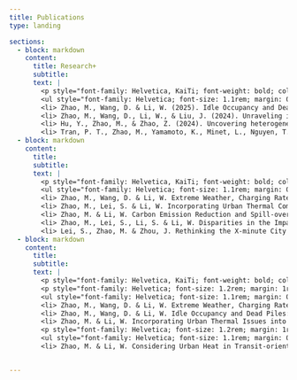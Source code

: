 ```yaml
---
title: Publications
type: landing

sections:
  - block: markdown
    content:
      title: Research+
      subtitle: 
      text: |
        <p style="font-family: Helvetica, KaiTi; font-weight: bold; color: #4F3A80; margin: 0rem 0rem 1rem 3rem ; font-size: 1.4rem;"> Publications </p>
        <ul style="font-family: Helvetica; font-size: 1.1rem; margin: 0rem 4.5rem 0rem 4.5rem ; text-align: justify">
        <li> Zhao, M., Wang, D. & Li, W. (2025). Idle Occupancy and Dead Piles: New Challenges in Public Charging Station Promotion. <em>Annals of GIS</em>, 1-14.
        <li> Zhao, M., Wang, D., Li, W., & Liu, J. (2024). Unraveling influencing factors of public charging station utilization. <em>Transportation Research Part D: Transport and Environment</em>, 137, 104506.
        <li> Hu, Y., Zhao, M., & Zhao, Z. (2024). Uncovering heterogeneous effects of linklevel street environment on e-bike and e-scooter usage. <em>Transportation Research Part D: Transport and Environment</em>, 136, 104477.
        <li> Tran, P. T., Zhao, M., Yamamoto, K., Minet, L., Nguyen, T., & Balasubramanian, R. (2020). Cyclists’ personal exposure to traffic-related air pollution and its influence on bikeability. <em>Transportation Research Part D: Transport and Environment</em>, 88, 102563.</ul>
  - block: markdown
    content:
      title: 
      subtitle: 
      text: |
        <p style="font-family: Helvetica, KaiTi; font-weight: bold; color: #4F3A80; margin: -5rem 0rem 1rem 3rem ; font-size: 1.4rem;"> Working Paper </p>
        <ul style="font-family: Helvetica; font-size: 1.1rem; margin: 0rem 4.5rem 0rem 4.5rem ; text-align: justify">
        <li> Zhao, M., Wang, D. & Li, W. Extreme Weather, Charging Rate and Moderating Effect of Station Shelters.  
        <li> Zhao, M., Lei, S. & Li, W. Incorporating Urban Thermal Comfort into TOD Planning: Non-linear Heterogeneous Built Environment Effects. 
        <li> Zhao, M. & Li, W. Carbon Emission Reduction and Spill-over Effects of High-speed Rail: Empirical Analysis Based on Prefectural Cities in China. 
        <li> Zhao, M., Lei, S., Li, S. & Li, W. Disparities in the Impacts of Extreme Heat Events on Subway Ridership: Evidence from New York City. 
        <li> Lei, S., Zhao, M. & Zhou, J. Rethinking the X-minute City for Older Adults: Insights from Travel Survey through the Lens of Maslow’s Hierarchy of Needs.  </ul>
  - block: markdown
    content:
      title: 
      subtitle: 
      text: |
        <p style="font-family: Helvetica, KaiTi; font-weight: bold; color: #4F3A80; margin: -5rem 0rem 1rem 3rem ; font-size: 1.4rem;"> Presentations </p>
        <p style="font-family: Helvetica; font-size: 1.2rem; margin: 1rem 4.5rem 0rem 4.5rem ; text-align: justify">Papers Presented at Professional Meetings: </p>
        <ul style="font-family: Helvetica; font-size: 1.1rem; margin: 0rem 4.5rem 0rem 4.5rem ; text-align: justify">
        <li> Zhao, M., Wang, D. & Li, W. Extreme Weather, Charging Rate and Moderating Effect of Station Shelters. <em>ACSP2024</em>, November 7-9, Seattle, WA
        <li> Zhao, M., Wang, D. & Li, W. Idle Occupancy and Dead Piles: New Challenges in Public Charging Station Promotion. <em>The 31st International Conference on Geoinformatics</em>, August 14-16, Toronto, Canada
        <li> Zhao, M. & Li, W. Incorporating Urban Thermal Issues into TOD planning: Investigating the Non-linear Built Environment Effects on Pedestrian Heat Exposure. <em>The 18th International Association for China Planning (IACP) Conference</em>, July 5-7, Hangzhou, China </ul>
        <p style="font-family: Helvetica; font-size: 1.2rem; margin: 1rem 4.5rem 0rem 4.5rem ; text-align: justify">Poster Presentations: </p>
        <ul style="font-family: Helvetica; font-size: 1.1rem; margin: 0rem 4.5rem 0rem 4.5rem ; text-align: justify">
        <li> Zhao, M. & Li, W. Considering Urban Heat in Transit-oriented Development Planning: A Perspective of Station-level Heat Exposure in New York City Subway. <em>11th International Conference on Urban Climate</em>, August 28–September 1, Sydney, Australia </ul>


---
```

